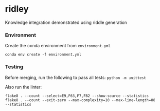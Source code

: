 # ridley
Knowledge integration demonstrated using riddle generation

### Environment

Create the conda environment from `environment.yml`
```
conda env create -f environment.yml
```



### Testing
Before merging, run the following to pass all tests:
```python -m unittest```

Also run the linter:

```
flake8 . --count --select=E9,F63,F7,F82 --show-source --statistics
flake8 . --count --exit-zero --max-complexity=10 --max-line-length=88 --statistics
```
